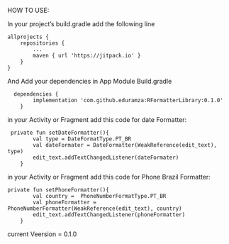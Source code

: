 HOW TO USE:

  In your project’s build.gradle add the following line

    allprojects {
		repositories {
			...
			maven { url 'https://jitpack.io' }
		}
	}


And Add your dependencies in App Module Build.gradle

      dependencies {
	        implementation 'com.github.eduramza:RFormatterLibrary:0.1.0'
	    }
      
      
in your Activity or Fragment add this code for date Formatter:

     private fun setDateFormatter(){
            val type = DateFormatType.PT_BR
            val dateFormater = DateFormatter(WeakReference(edit_text), type)
            edit_text.addTextChangedListener(dateFormater)
        }
        
in your Activity or Fragment add this code for Phone Brazil Formatter:   

    private fun setPhoneFormatter(){
            val country =  PhoneNumberFormatType.PT_BR
            val phoneFormatter = PhoneNumberFormatter(WeakReference(edit_text), country)
            edit_text.addTextChangedListener(phoneFormatter)
        }
	
current Veersion = 0.1.0	
